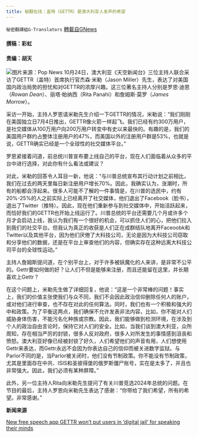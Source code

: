 ```yaml
---
title: 秘翻在线：盖特（GETTR）是澳大利亚人发声的希望
---
```

`秘密翻譯組G-Translators` [轉載自GNews](https://gnews.org/zh-hans/1615847/)

#### 撰稿：彩虹 

#### 责编：胡天
![](https://assets.gnews.org/wp-content/uploads/2021/10/image-443.png)图片来源：Pop News
10月24日，澳大利亚《天空新闻台》三位主持人联合采访了GETTR（盖特）首席执行官杰森·米勒（Jason Miller）先生，表达了对美国国内政治局势的担忧和对GETTR的浓厚兴趣。这三位著名主持人分别是罗恩·迪恩（*Rowan Dean*）、丽塔·帕纳西（Rita Panahi）和詹姆斯·莫罗（*James Morrow*）。

采访一开始，主持人罗恩请米勒先生介绍一下GETTR的情况，米勒说：“我们刚刚在美国独立日7月4日推出，GETTR像火箭一样起飞。我们已经有约300万用户，是社交媒体从100万用户向200万用户转变中有史以来最快的。有趣的是，我们的美国用户群约占整体注册用户的47%，而美国以外的注册用户群是53%，也就是说，GETTR确实已经是一个全球性的社交媒体平台。”

罗恩紧接着问道，前总统川普宣布要上线自己的平台，现在人们面临着从众多的平台中进行选择，对此你有什么看法或建议？

对此，米勒的回答令人耳目一新，他说：“与川普总统宣布其行动计划之前相比，我们在过去的两天里每日新注册用户增长70%。因此，我确实认为，涨潮时，所有的船都会浮起来。很多人可能不了解的一件事情是，在川普的选民中，约有20%-25%的人之前实际上已经离开了社交媒体，他们退出了Facebook（脸书），退出了Twitter（推特）。因此，现在他们重新参与到社交媒体中，开始活跃起来，而恰好我们的GETTR也开始上线运行了。川普总统的平台还需要几个月或许多个月才会启动上线，我认为我们有一个很好的机会，可以抓住人们的心，把他们拉入到我们的社交平台。但我认为真正的收获是人们正在成群结队地离开Faceoobk和Twitter以及其他平台，因为他们厌倦了大科技公司，无论是因为大科技公司窃取和分享他们的数据，还是在平台上审查他们的内容，但确实存在这种远离大科技公司平台的全球性运动。”

主持人詹姆斯提问道，在个别平台上，对于许多被妖魔化的人来讲，是非常不公平的。Gettr要如何做的好？让人们不但是能够来注册，而且还能留在这里，并长期喜欢上Gettr？

在这个问题上，米勒先生做了详细回复，他说：“这是一个非常棒的问题！事实上，我们的价值主张使我们与众不同，我们不会因此政治信仰删除任何人的账户，或对他们进行审查，也不存在对此的任何算法。同时，我们也有一个积极和强大的中和政策。为了平衡这两点，我们确保不允许发表非法内容，比如，你不能对人们威胁身体伤害，不能污名化种族或宗教。因此，我们能够做到检测环境，在涉及到个人的政治自由言论时，保持它对人们的安全。比如，当我们谈到澳大利亚，众所周知，存在相当严厉的封锁，很多人反对政府，很多人对所发生的事情感到沮丧和愤怒。澳大利亚好像已经被封锁了好久，人们希望他们的声音有用，人们想使用Gettr来表达，而Gettr永远不会因为你表达自己的信仰而被关进数字监狱。与Parlor不同的是，当Parlor被关闭时，他们没有节制政策。你不能没有节制政策，尤其是里面存在中共、ISIS和圣彼得堡的俄罗斯僵尸账号，实在是太多了，并且也非常强大。因此，我们必须有某种屏障。”

此外，另一位主持人Rita向米勒先生提问了有关川普竞选2024年总统的问题。在节目的最后，主持人罗恩向米勒先生表达了感谢：“你带给了我们希望，所有的希望。非常感谢。”

**新闻来源**

[New free speech app GETTR won’t put users in ‘digital jail’ for speaking their minds](https://www.skynews.com.au/opinion/outsiders/new-free-speech-app-gettr-wont-put-users-in-digital-jail-for-speaking-their-minds/video/bb3cc4507e39c15cce065758348f6fc3)
